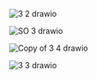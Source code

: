 ![3 2 drawio](https://github.com/anggiadwi/SysOP24-3123521028/assets/160558458/74a4e8df-643c-4678-8313-84459aedf9de)

![SO 3 drawio](https://github.com/anggiadwi/SysOP24-3123521028/assets/160558458/c18e5cbe-8c04-4654-9834-bbbb12cc65be)

![Copy of 3 4 drawio](https://github.com/anggiadwi/SysOP24-3123521028/assets/160558458/423695bf-5a04-4c54-b69c-71697fbb7734)

![3 3 drawio](https://github.com/anggiadwi/SysOP24-3123521028/assets/160558458/a4aac9c0-3dbe-48ed-9f61-b7a1d0d6559f)
